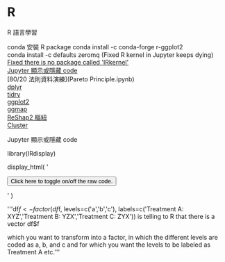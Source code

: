 # R
R 語言學習<br>

conda 安裝 R package 
conda install -c conda-forge r-ggplot2<br>
conda install -c defaults zeromq (Fixed R kernel in Jupyter keeps dying)<br>
[Fixed there is no package called 'IRkernel'](https://irkernel.github.io/installation/)<br><a href="#Jupyter 顯示或隱藏 code">Jupyter 顯示或隱藏 code</a><br>[80/20 法則資料演練](Pareto Principle.ipynb)<br>[dplyr](dplyr.ipynb/)<br>[tidry](tidry.ipynb)<br>[ggplot2](ggplot2.ipynb)<br>[ggmap](R-ggmap.ipynb)<br>[ReShap2 樞紐](/ReShap2.ipynb/)<br>[Cluster](/Cluster.ipynb/)<br>

<a name="Jupyter 顯示或隱藏 code">Jupyter 顯示或隱藏 code</a>

library(IRdisplay)

display_html(
'<script>  
code_show=true; 
function code_toggle() {
  if (code_show){
    $(\'div.input\').hide();
  } else {
    $(\'div.input\').show();
  }
  code_show = !code_show
}  
$( document ).ready(code_toggle);
</script>
  <form action="javascript:code_toggle()">
    <input type="submit" value="Click here to toggle on/off the raw code.">
 </form>'
)

'''df$f <- factor(df$f, levels=c('a','b','c'),
  labels=c('Treatment A: XYZ','Treatment B: YZX','Treatment C: ZYX'))
is telling to R that there is a vector df$f

which you want to transform into a factor,
in which the different levels are coded as a, b, and c
and for which you want the levels to be labeled as Treatment A etc.'''
